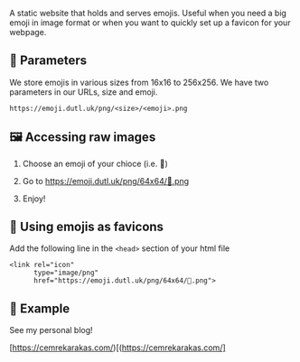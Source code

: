 
A static website that holds and serves emojis. Useful when you need a big emoji in image format or when you want to quickly set up a favicon for your webpage.

## 📜 Parameters

We store emojis in various sizes from 16x16 to 256x256. We have two parameters in our URLs, size and emoji.

`https://emoji.dutl.uk/png/<size>/<emoji>.png`

## 🖼️ Accessing raw images

1. Choose an emoji of your chioce (i.e. 🐬)
2. Go to https://emoji.dutl.uk/png/64x64/🐬.png
  
3. Enjoy!

## 💙 Using emojis as favicons

Add the following line in the `<head>` section of your html file

```
<link rel="icon" 
      type="image/png" 
      href="https://emoji.dutl.uk/png/64x64/🐬.png">
```

## 🍄 Example

See my personal blog!

[https://cemrekarakas.com/)[(https://cemrekarakas.com/]



